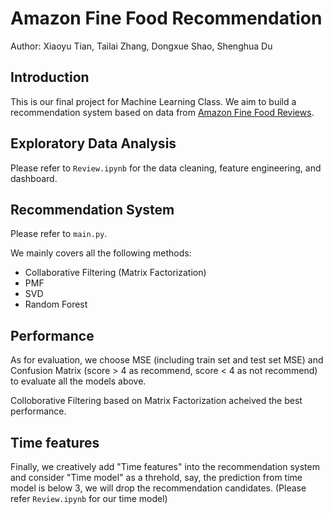 # Amazon Fine Food Recommendation

Author: Xiaoyu Tian, Tailai Zhang, Dongxue Shao, Shenghua Du

## Introduction
This is our final project for Machine Learning Class. We aim to build a recommendation system based on data from 
[Amazon Fine Food Reviews](https://www.kaggle.com/snap/amazon-fine-food-reviews). 

## Exploratory Data Analysis
Please refer to `Review.ipynb` for the data cleaning, feature engineering, and dashboard.

## Recommendation System
Please refer to `main.py`.

We mainly covers all the following methods:

- Collaborative Filtering (Matrix Factorization)
- PMF
- SVD
- Random Forest

## Performance

As for evaluation, we choose MSE (including train set and test set MSE) and Confusion Matrix (score > 4 as recommend, 
score < 4 as not recommend) to evaluate all the models above. 

Colloborative Filtering based on Matrix Factorization acheived the best performance.

## Time features

Finally, we creatively add "Time features" into the recommendation system and consider 
"Time model" as a threhold, say, the prediction from time model is below 3, we will drop 
the recommendation candidates. (Please refer `Review.ipynb` for our time model)



